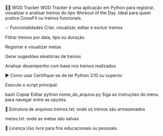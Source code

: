 🏋️‍♂️ WOD Tracker
WOD Tracker é uma aplicação em Python para registrar, visualizar e analisar treinos do tipo Workout of the Day. Ideal para quem pratica CrossFit ou treinos funcionais.

✅ Funcionalidades
Criar, visualizar, editar e excluir treinos

Filtrar treinos por data, tipo ou duração

Registrar e visualizar metas

Gerar sugestões aleatórias de treinos

Analisar desempenho com base nos treinos realizados

▶️ Como usar
Certifique-se de ter Python 3.10 ou superior

Execute o script principal:

bash
Copiar
Editar
python nome_do_arquivo.py
Siga as instruções do menu para navegar entre as opções.

📁 Estrutura de arquivos
treinos.txt: onde os treinos são armazenados

metas.txt: onde as metas são salvas

📄 Licença
Uso livre para fins educacionais ou pessoais.
